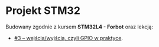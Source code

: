 # Projekt STM32
Budowany zgodnie z kursem **STM32L4 - Forbot** oraz lekcją:
- [#3 – wejścia/wyjścia, czyli GPIO w praktyce](https://forbot.pl/blog/kurs-stm32l4-wejscia-wyjscia-czyli-gpio-stm32-id46571).
